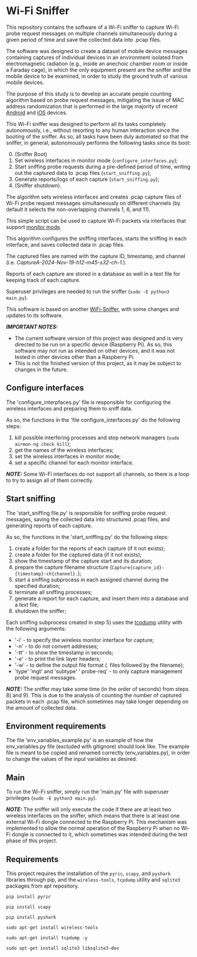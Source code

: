 # Wi-Fi Sniffer
This repository contains the software of a Wi-Fi sniffer to capture Wi-Fi probe request messages on multiple channels simultaneously during a given period of time and save the collected data into .pcap files.

The software was designed to create a dataset of mobile device messages containing captures of individual devices in an environment isolated from electromagnetic radiation (e.g., inside an anechoic chamber room or inside a Faraday cage), in which the only equipment present are the sniffer and the mobile device to be examined, in order to study the ground truth of various mobile devices.

The purpose of this study is to develop an accurate people counting algorithm based on probe request messages, mitigating the issue of MAC address randomization that is performed in the large majority of recent [Android](https://source.android.com/docs/core/connect/wifi-mac-randomization-behavior) and [iOS](https://support.apple.com/pt-pt/guide/security/secb9cb3140c/web) devices.

This Wi-Fi sniffer was designed to perform all its tasks completely autonomously, i.e., without resorting to any human interaction since the booting of the sniffer. As so, all tasks have been duly automated so that the sniffer, in general, autonomously performs the following tasks since its boot:

  0. (Sniffer Boot)
  1. Set wireless interfaces in monitor mode (```configure_interfaces.py```);
  2. Start sniffing probe requests during a pre-defined period of time, writing out the captured data to .pcap files (```start_sniffing.py```);
  4. Generate reports/logs of each capture (```start_sniffing.py```);
  5. (Sniffer shutdown).

The algorithm sets wireless interfaces and creates .pcap capture files of Wi-Fi probe request messages simultaneously on different channels (by default it selects the non-overlapping channels 1, 6, and 11).

This simple script can be used to capture Wi-Fi packets via interfaces that support [monitor mode](https://en.wikipedia.org/wiki/Monitor_mode).

This algorithm configures the sniffing interfaces, starts the sniffing in each interface, and saves collected data in .pcap files.

The captured files are named with the capture ID, timestamp, and channel (i.e. _CaptureA-2024-Nov-19-h12-m45-s32-ch-1._).

Reports of each capture are stored in a database as well in a text file for keeping track of each capture.

Superuser privileges are needed to run the sniffer (```sudo -E python3 main.py```).

This software is based on another [WiFi-Sniffer](https://github.com/luciapintor/WiFi-Sniffer), with some changes and updates to its software.

***IMPORTANT NOTES:*** 
 - The current software version of this project was designed and is very directed to be run on a specific device (Raspberry Pi). As so, this software may not run as intended on other devices, and it was not tested in other devices other than a Raspberry Pi.
 - This is not the finished version of this project, as it may be subject to changes in the future.

## Configure interfaces
The 'configure_interpfaces.py' file is responsible for configuring the wireless interfaces and preparing them to sniff data.

As so, the functions in the 'file configure_interfaces.py' do the following steps:
1. kill possible interfering processes and stop network managers (```sudo airmon-ng check kill```);
2. get the names of the wireless interfaces;
3. set the wireless interfaces in monitor mode;
4. set a specific channel for each monitor interface.

***NOTE:*** Some Wi-Fi interfaces do not support all channels, so there is a loop to try to assign all of them correctly.

## Start sniffing
The 'start_sniffing file.py' is responsible for sniffing probe request messages, saving the collected data into structured .pcap files, and generating reports of each capture.

As so, the functions in the 'start_sniffing.py' do the following steps:
1. create a folder for the reports of each capture (if it not exists);
2. create a folder for the captured data (if it not exists);
4. show the timestamp of the capture start and its duration;
5. prepare the capture filename structure (```Capture{capture_id}-{timestamp}-ch{channel}.```);
6. start a sniffing subprocess in each assigned channel during the specified duration;
7. terminate all sniffing processes;
8. generate a report for each capture, and insert them into a database and a text file;
9. shutdown the sniffer;


Each sniffing subprocess created in step 5) uses the [tcpdump](https://www.tcpdump.org/) utility with the following arguments:
* '-i' - to specify the wireless monitor interface for capture;
* '-n' - to do not convert addresses;
* '-tt' - to show the timestamp in seconds;
* '-e' - to print the link layer headers;
* '-w' - to define the output file format (. files followed by the filename);
* 'type' 'mgt' and 'subtype' ' probe-req' - to only capture management probe request messages.


***NOTE:*** The sniffer may take some time (in the order of seconds) from steps 8) and 9). This is due to the analysis of counting the number of captured packets in each .pcap file, which sometimes may take longer depending on the amount of collected data.


## Environment requirements
The file 'env_variables_example.py' is an example of how the env_variables.py file (excluded with gitignore) should look like. The example file is meant to be copied and renamed correctly (env_variables.py), in order to change the values of the input variables as desired.

## Main
To run the Wi-Fi sniffer, simply run the 'main.py' file with superuser privileges (```sudo -E python3 main.py```).

***NOTE:*** The sniffer will only execute the code if there are at least two wireless interfaces on the sniffer, which means that there is at least one external Wi-Fi dongle connected to the Raspberry Pi. This mechanism was implemented to allow the normal operation of the Raspberry Pi when no Wi-Fi dongle is connected to it, which sometimes was intended during the test phase of this project.


## Requirements
This project requires the installation of the ```pyric```, ```scapy```, and ```pyshark``` libraries through pip, and the ```wireless-tools```, ```tcpdump``` utility and ```sqlite3``` packages from apt repository.

```pip install pyric```

```pip install scapy```

```pip install pyshark```

```sudo apt-get install wireless-tools```

```sudo apt-get install tcpdump -y```

```sudo apt-get install sqlite3 libsqlite3-dev```

